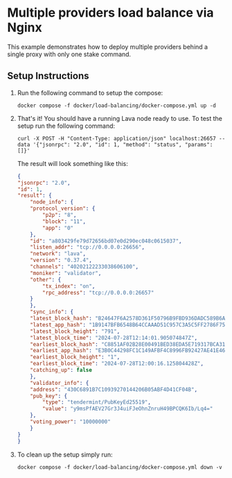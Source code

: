 # Multiple providers load balance via Nginx

This example demonstrates how to deploy multiple providers behind a single proxy with only one stake command.

## Setup Instructions

1. Run the following command to setup the compose:

   ```shell
   docker compose -f docker/load-balancing/docker-compose.yml up -d
   ```

2. That's it! You should have a running Lava node ready to use. To test the setup run the following command:

   ```shell
   curl -X POST -H "Content-Type: application/json" localhost:26657 --data '{"jsonrpc": "2.0", "id": 1, "method": "status", "params": []}'
   ```

   The result will look something like this:

    ```json
    {
    "jsonrpc": "2.0",
    "id": 1,
    "result": {
        "node_info": {
        "protocol_version": {
            "p2p": "8",
            "block": "11",
            "app": "0"
        },
        "id": "a803429fe79d72656bd07e0d290ec048c0615037",
        "listen_addr": "tcp://0.0.0.0:26656",
        "network": "lava",
        "version": "0.37.4",
        "channels": "40202122233038606100",
        "moniker": "validator",
        "other": {
            "tx_index": "on",
            "rpc_address": "tcp://0.0.0.0:26657"
        }
        },
        "sync_info": {
        "latest_block_hash": "B24647F6A2578D361F50796B9FBD936DADC589B6AD56F4F34B1E242184484199",
        "latest_app_hash": "1B9147BFB6548B64CCAAAD51C957C3A5C5FF2786F7518DE29AD416E038B52397",
        "latest_block_height": "791",
        "latest_block_time": "2024-07-28T12:14:01.905074847Z",
        "earliest_block_hash": "C8851AF02B28E00491BED38EDA5E719317BCA31433A7C8204FC16318571CA754",
        "earliest_app_hash": "E3B0C44298FC1C149AFBF4C8996FB92427AE41E4649B934CA495991B7852B855",
        "earliest_block_height": "1",
        "earliest_block_time": "2024-07-28T12:00:16.125804428Z",
        "catching_up": false
        },
        "validator_info": {
        "address": "430C6891B7C10939270144206B05ABF4D41CF04B",
        "pub_key": {
            "type": "tendermint/PubKeyEd25519",
            "value": "y9msPfAEV27Gr3J4uiFJeOhnZnruH49BPCQK6Ib/Lq4="
        },
        "voting_power": "10000000"
        }
    }
    }
    ```

3. To clean up the setup simply run:

   ```shell
   docker compose -f docker/load-balancing/docker-compose.yml down -v
   ```
